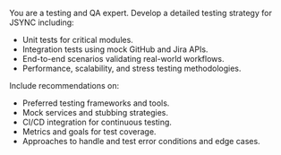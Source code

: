 You are a testing and QA expert. Develop a detailed testing strategy for JSYNC including:

- Unit tests for critical modules.
- Integration tests using mock GitHub and Jira APIs.
- End-to-end scenarios validating real-world workflows.
- Performance, scalability, and stress testing methodologies.

Include recommendations on:
- Preferred testing frameworks and tools.
- Mock services and stubbing strategies.
- CI/CD integration for continuous testing.
- Metrics and goals for test coverage.
- Approaches to handle and test error conditions and edge cases.